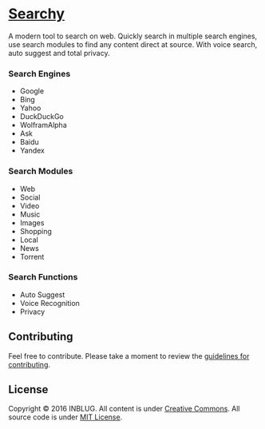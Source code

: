 # [Searchy](http://inblug.com/searchy)

A modern tool to search on web. Quickly search in multiple search engines, use search modules to find any content direct at source. With voice search, auto suggest and total privacy.

### Search Engines
* Google
* Bing
* Yahoo
* DuckDuckGo
* WolframAlpha
* Ask
* Baidu
* Yandex

### Search Modules
* Web
* Social
* Video
* Music
* Images
* Shopping
* Local
* News
* Torrent

### Search Functions
* Auto Suggest
* Voice Recognition
* Privacy

## Contributing
Feel free to contribute. Please take a moment to review the [guidelines for contributing](http://inblug.com/legal#contributing).

## License
Copyright © 2016 INBLUG. All content is under [Creative Commons](http://creativecommons.org/licenses/by-nc-sa/4.0/). All source code is under [MIT License](http://mit-license.org/).
